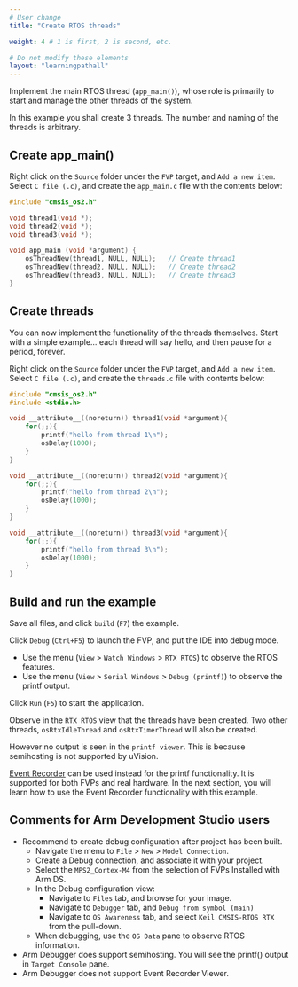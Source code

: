 ```yaml
---
# User change
title: "Create RTOS threads"

weight: 4 # 1 is first, 2 is second, etc.

# Do not modify these elements
layout: "learningpathall"
---
```

Implement the main RTOS thread (`app_main()`), whose role is primarily to start and manage the other threads of the system.

In this example you shall create 3 threads. The number and naming of the threads is arbitrary.

## Create app_main()

Right click on the `Source` folder under the `FVP` target, and `Add a new item`. Select `C file (.c)`, and create the `app_main.c` file with the contents below:

```C
#include "cmsis_os2.h"

void thread1(void *);
void thread2(void *);
void thread3(void *);

void app_main (void *argument) {
	osThreadNew(thread1, NULL, NULL);	// Create thread1
	osThreadNew(thread2, NULL, NULL);	// Create thread2
	osThreadNew(thread3, NULL, NULL);	// Create thread3
}
```
## Create threads

You can now implement the functionality of the threads themselves. Start with a simple example... each thread will say hello, and then pause for a period, forever.

Right click on the `Source` folder under the `FVP` target, and `Add a new item`. Select `C file (.c)`, and create the `threads.c` file with contents below:
```C
#include "cmsis_os2.h"
#include <stdio.h>

void __attribute__((noreturn)) thread1(void *argument){
	for(;;){
		printf("hello from thread 1\n");
		osDelay(1000);
	}
}

void __attribute__((noreturn)) thread2(void *argument){
	for(;;){
		printf("hello from thread 2\n");
		osDelay(1000);
	}
}

void __attribute__((noreturn)) thread3(void *argument){
	for(;;){
		printf("hello from thread 3\n");
		osDelay(1000);
	}
}
```
## Build and run the example

Save all files, and click `build` (`F7`) the example.

Click `Debug` (`Ctrl+F5`) to launch the FVP, and put the IDE into debug mode.
* Use the menu (`View` > `Watch Windows` > `RTX RTOS`) to observe the RTOS features.
* Use the menu (`View` > `Serial Windows` > `Debug (printf)`) to observe the printf output.

Click `Run` (`F5`) to start the application.

Observe in the `RTX RTOS` view that the threads have been created. Two other threads, `osRtxIdleThread` and `osRtxTimerThread` will also be created.

However no output is seen in the `printf viewer`. This is because semihosting is not supported by uVision.

[Event Recorder](https://www.keil.com/pack/doc/compiler/EventRecorder/html/index.html) can be used instead for the printf functionality. It is supported for both FVPs and real hardware. In the next section, you will learn how to use the Event Recorder functionality with this example.

## Comments for Arm Development Studio users
* Recommend to create debug configuration after project has been built.
  * Navigate the menu to `File` > `New` > `Model Connection`.
  * Create a Debug connection, and associate it with your project.
  * Select the `MPS2_Cortex-M4` from the selection of FVPs Installed with Arm DS.
  * In the Debug configuration view:
    * Navigate to `Files` tab, and browse for your image.
	* Navigate to `Debugger` tab, and `Debug from symbol (main)`
	* Navigate to `OS Awareness` tab, and select `Keil CMSIS-RTOS RTX` from the pull-down.
  * When debugging, use the `OS Data` pane to observe RTOS information.
* Arm Debugger does support semihosting. You will see the printf() output in `Target Console` pane.
* Arm Debugger does not support Event Recorder Viewer.
